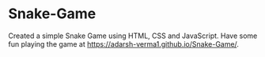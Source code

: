 # Snake-Game

Created a simple Snake Game using HTML, CSS and JavaScript. Have some fun playing the game at https://adarsh-verma1.github.io/Snake-Game/.
